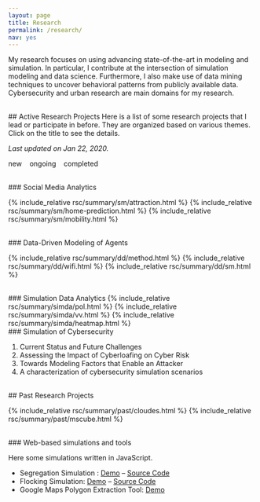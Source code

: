 ```yaml
---
layout: page
title: Research
permalink: /research/
nav: yes
---
```


My research focuses on using advancing state-of-the-art in modeling and simulation. In particular, I contribute at the intersection of simulation modeling and data science. Furthermore, I also make use of data mining techniques to uncover behavioral patterns from publicly available data. Cybersecurity and urban research are main domains for my research.


<br/>
## Active Research Projects
Here is a list of some research projects that I lead or participate in before. They are organized based on various themes. Click on the title to see the details.

*Last updated on Jan 22, 2020.*


 <i style="color:#888888" class="fas fa-plus-square"></i> new &nbsp;&nbsp; 
 <i style="color:#008500" class="fas fa-sync-alt"></i> ongoing &nbsp;&nbsp;
 <i style="color:#FE7B0E" class="fas fa-check-square"></i> completed  

<br/>
### Social Media Analytics

{% include_relative rsc/summary/sm/attraction.html %}
{% include_relative rsc/summary/sm/home-prediction.html %}
{% include_relative rsc/summary/sm/mobility.html %}

<br/>
### Data-Driven Modeling of Agents

{% include_relative rsc/summary/dd/method.html %}
{% include_relative rsc/summary/dd/wifi.html %}
{% include_relative rsc/summary/dd/sm.html %}

<br/>
### Simulation Data Analytics
{% include_relative rsc/summary/simda/pol.html %}
{% include_relative rsc/summary/simda/vv.html %}
{% include_relative rsc/summary/simda/heatmap.html %}

<br/>
### Simulation of Cybersecurity

<ol>
	<li>Current Status and Future Challenges</li>
	<li>Assessing the Impact of Cyberloafing on Cyber Risk</li>
	<li>Towards Modeling Factors that Enable an Attacker</li>
	<li>A characterization of cybersecurity simulation scenarios</li>
</ol>


<br/>
## Past Research Projects

{% include_relative rsc/summary/past/cloudes.html %}
{% include_relative rsc/summary/past/mscube.html %}

<br/>
### Web-based simulations and tools
<p>Here some simulations written in JavaScript.</p>
<ul>
<li>Segregation Simulation : <a href="{{ site.baseurl }}/sims/segregation/">Demo</a> &#8211; <a href="https://github.com/hamdikavak/segregation-simulation">Source Code</a></li>
<li>Flocking Simulation: <a href="{{ site.baseurl }}/sims/flocking/">Demo</a> &#8211; <a href="https://github.com/hamdikavak/flocking-simulation">Source Code</a></li>
<li>Google Maps Polygon Extraction Tool: <a href="{{ site.baseurl }}/rsc/demo/maps-api-polygon/">Demo</a> </li>
</ul>

  <script>
	// Listen for click on the document
	document.addEventListener('click', function (event) {
	  
	  //Bail if our clicked element doesn't have the class
	  if (!event.target.classList.contains('accordion-toggle')) return;
	  
	  // Get the target content
	  var content = document.querySelector(event.target.hash);
	  if (!content) return;
	  
	  // Prevent default link behavior
	  event.preventDefault();
	  
	  // If the content is already expanded, collapse it and quit
	  if (content.classList.contains('active')) {
	    content.classList.remove('active');
	    return;
	  }
	  
	  // Get all open accordion content, loop through it, and close it
	  var accordions = document.querySelectorAll('.accordion-content.active');
	  for (var i = 0; i < accordions.length; i++) {
	    accordions[i].classList.remove('active');
	  }
	  
	  // Toggle our content
	  content.classList.toggle('active');
	})
  </script>
